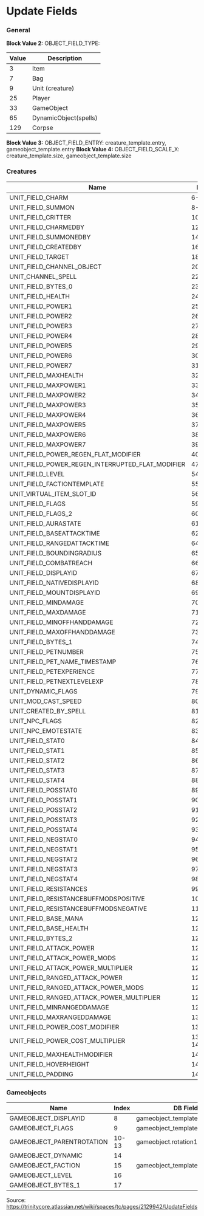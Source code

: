 # Update Fields

### General

**Block Value 2:** OBJECT_FIELD_TYPE:

| Value | Description           |
|-------|-----------------------|
| 3     | Item                  |
| 7     | Bag                   |
| 9     | Unit (creature)       |
| 25    | Player                |
| 33    | GameObject            |
| 65    | DynamicObject(spells) |
| 129   | Corpse                |

**Block Value 3:** OBJECT_FIELD_ENTRY: creature_template.entry, gameobject_template.entry
**Block Value 4:** OBJECT_FIELD_SCALE_X: creature_template.size, gameobject_template.size

### Creatures

| Name                                             | Index    | DB Field Name                                               |
|--------------------------------------------------|----------|-------------------------------------------------------------|
| UNIT_FIELD_CHARM                                 | 6-7      |                                                             |
| UNIT_FIELD_SUMMON                                | 8-9      |                                                             |
| UNIT_FIELD_CRITTER                               | 10-11    |                                                             |
| UNIT_FIELD_CHARMEDBY                             | 12-13    |                                                             |
| UNIT_FIELD_SUMMONEDBY                            | 14-15    |                                                             |
| UNIT_FIELD_CREATEDBY                             | 16-17    |                                                             |
| UNIT_FIELD_TARGET                                | 18-19    |                                                             |
| UNIT_FIELD_CHANNEL_OBJECT                        | 20-21    |                                                             |
| UNIT_CHANNEL_SPELL                               | 22       |                                                             |
| UNIT_FIELD_BYTES_0                               | 23       |                                                             |
| UNIT_FIELD_HEALTH                                | 24       |                                                             |
| UNIT_FIELD_POWER1                                | 25       |                                                             |
| UNIT_FIELD_POWER2                                | 26       |                                                             |
| UNIT_FIELD_POWER3                                | 27       |                                                             |
| UNIT_FIELD_POWER4                                | 28       |                                                             |
| UNIT_FIELD_POWER5                                | 29       |                                                             |
| UNIT_FIELD_POWER6                                | 30       |                                                             |
| UNIT_FIELD_POWER7                                | 31       |                                                             |
| UNIT_FIELD_MAXHEALTH                             | 32       |                                                             |
| UNIT_FIELD_MAXPOWER1                             | 33       |                                                             |
| UNIT_FIELD_MAXPOWER2                             | 34       |                                                             |
| UNIT_FIELD_MAXPOWER3                             | 35       |                                                             |
| UNIT_FIELD_MAXPOWER4                             | 36       |                                                             |
| UNIT_FIELD_MAXPOWER5                             | 37       |                                                             |
| UNIT_FIELD_MAXPOWER6                             | 38       |                                                             |
| UNIT_FIELD_MAXPOWER7                             | 39       |                                                             |
| UNIT_FIELD_POWER_REGEN_FLAT_MODIFIER             | 40-46    |                                                             |
| UNIT_FIELD_POWER_REGEN_INTERRUPTED_FLAT_MODIFIER | 47-53    |                                                             |
| UNIT_FIELD_LEVEL                                 | 54       | creature_template.minlevel OR maxlevel                      |
| UNIT_FIELD_FACTIONTEMPLATE                       | 55       | creature_template.faction_X                                 |
| UNIT_VIRTUAL_ITEM_SLOT_ID                        | 56,57,58 | creature_equip_template.equipentry1,equipentry2,equipentry3 |
| UNIT_FIELD_FLAGS                                 | 59       | creature_template.unit_flags                                |
| UNIT_FIELD_FLAGS_2                               | 60       |                                                             |
| UNIT_FIELD_AURASTATE                             | 61       |                                                             |
| UNIT_FIELD_BASEATTACKTIME                        | 62-63    | creature_template.baseattacktime                            |
| UNIT_FIELD_RANGEDATTACKTIME                      | 64       | creature_template.rangedattacktime                          |
| UNIT_FIELD_BOUNDINGRADIUS                        | 65       |                                                             |
| UNIT_FIELD_COMBATREACH                           | 66       |                                                             |
| UNIT_FIELD_DISPLAYID                             | 67       | creature_template.modelidX                                  |
| UNIT_FIELD_NATIVEDISPLAYID                       | 68       | creature_template.modelidX                                  |
| UNIT_FIELD_MOUNTDISPLAYID                        | 69       |                                                             |
| UNIT_FIELD_MINDAMAGE                             | 70       | creature_template.mindmg                                    |
| UNIT_FIELD_MAXDAMAGE                             | 71       | creature_template.maxdmg                                    |
| UNIT_FIELD_MINOFFHANDDAMAGE                      | 72       |                                                             |
| UNIT_FIELD_MAXOFFHANDDAMAGE                      | 73       |                                                             |
| UNIT_FIELD_BYTES_1                               | 74       | creature_addon.bytes1                                       |
| UNIT_FIELD_PETNUMBER                             | 75       |                                                             |
| UNIT_FIELD_PET_NAME_TIMESTAMP                    | 76       |                                                             |
| UNIT_FIELD_PETEXPERIENCE                         | 77       |                                                             |
| UNIT_FIELD_PETNEXTLEVELEXP                       | 78       |                                                             |
| UNIT_DYNAMIC_FLAGS                               | 79       | creature_template.dynamicflags                              |
| UNIT_MOD_CAST_SPEED                              | 80       |                                                             |
| UNIT_CREATED_BY_SPELL                            | 81       |                                                             |
| UNIT_NPC_FLAGS                                   | 82       | creature_template.npcflags                                  |
| UNIT_NPC_EMOTESTATE                              | 83       | creature_addon.emote                                        |
| UNIT_FIELD_STAT0                                 | 84       |                                                             |
| UNIT_FIELD_STAT1                                 | 85       |                                                             |
| UNIT_FIELD_STAT2                                 | 86       |                                                             |
| UNIT_FIELD_STAT3                                 | 87       |                                                             |
| UNIT_FIELD_STAT4                                 | 88       |                                                             |
| UNIT_FIELD_POSSTAT0                              | 89       |                                                             |
| UNIT_FIELD_POSSTAT1                              | 90       |                                                             |
| UNIT_FIELD_POSSTAT2                              | 91       |                                                             |
| UNIT_FIELD_POSSTAT3                              | 92       |                                                             |
| UNIT_FIELD_POSSTAT4                              | 93       |                                                             |
| UNIT_FIELD_NEGSTAT0                              | 94       |                                                             |
| UNIT_FIELD_NEGSTAT1                              | 95       |                                                             |
| UNIT_FIELD_NEGSTAT2                              | 96       |                                                             |
| UNIT_FIELD_NEGSTAT3                              | 97       |                                                             |
| UNIT_FIELD_NEGSTAT4                              | 98       |                                                             |
| UNIT_FIELD_RESISTANCES                           | 99-105   | creature_template.resistance1,resistance2,(...)resistance6  |
| UNIT_FIELD_RESISTANCEBUFFMODSPOSITIVE            | 106      |                                                             |
| UNIT_FIELD_RESISTANCEBUFFMODSNEGATIVE            | 113      |                                                             |
| UNIT_FIELD_BASE_MANA                             | 120      |                                                             |
| UNIT_FIELD_BASE_HEALTH                           | 121      |                                                             |
| UNIT_FIELD_BYTES_2                               | 122      | creature_addon.bytes2                                       |
| UNIT_FIELD_ATTACK_POWER                          | 123      | creature_template.attackpower                               |
| UNIT_FIELD_ATTACK_POWER_MODS                     | 124      |                                                             |
| UNIT_FIELD_ATTACK_POWER_MULTIPLIER               | 125      | creature_template.dmg_multiplier                            |
| UNIT_FIELD_RANGED_ATTACK_POWER                   | 126      | creature_template.rangedattackpower                         |
| UNIT_FIELD_RANGED_ATTACK_POWER_MODS              | 127      |                                                             |
| UNIT_FIELD_RANGED_ATTACK_POWER_MULTIPLIER        | 128      |                                                             |
| UNIT_FIELD_MINRANGEDDAMAGE                       | 129      | creature_template.minrangedmg                               |
| UNIT_FIELD_MAXRANGEDDAMAGE                       | 130      | creature_template.maxrangedmg                               |
| UNIT_FIELD_POWER_COST_MODIFIER                   | 131      |                                                             |
| UNIT_FIELD_POWER_COST_MULTIPLIER                 | 138-144  |                                                             |
| UNIT_FIELD_MAXHEALTHMODIFIER                     | 145      |                                                             |
| UNIT_FIELD_HOVERHEIGHT                           | 146      | creature_template.HoverHeight                               |
| UNIT_FIELD_PADDING                               | 147      |                                                             |

### Gameobjects

| Name                      | Index | DB Field Name                             |
|---------------------------|-------|-------------------------------------------|
| GAMEOBJECT_DISPLAYID      | 8     | gameobject_template.displayid             |
| GAMEOBJECT_FLAGS          | 9     | gameobject_template.flags                 |
| GAMEOBJECT_PARENTROTATION | 10-13 | gameobject.rotation1,rotation2,rotation3, |
| GAMEOBJECT_DYNAMIC        | 14    |                                           |
| GAMEOBJECT_FACTION        | 15    | gameobject_template.faction               |
| GAMEOBJECT_LEVEL          | 16    |                                           |
| GAMEOBJECT_BYTES_1        | 17    |                                           |

Source: https://trinitycore.atlassian.net/wiki/spaces/tc/pages/2129942/UpdateFields
